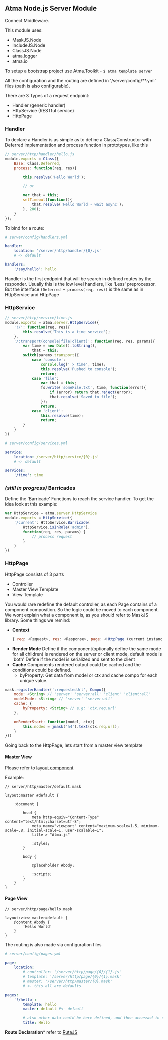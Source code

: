 Atma Node.js Server Module
----

Connect Middleware.

This module uses:

- MaskJS.Node
- IncludeJS.Node
- ClassJS.Node
- atma.logger
- atma.io


To setup a bootstrap project use Atma.Toolkit - ``` $ atma template server ```

All the configuration and the routing are defined in '/server/config/**.yml' files (path is also configurable).

There are 3 Types of a request endpoint:

- Handler (generic handler)
- HttpService (RESTful service)
- HttpPage


### Handler

To declare a Handler is as simple as to define a Class/Constructor 
with Deferred implementation and process function in prototypes, like this

```javascript
// server/http/handler/hello.js
module.exports = Class({
	Base: Class.Deferred,
	process: function(req, res){

		this.resolve('Hello World');

		// or

		var that = this;
		setTimeout(function(){
			that.resolve('Hello World - wait async');
		}, 200);
	}
});
```

To bind for a route:
```yml
# server/config/handlers.yml

handler:
	location: '/server/http/handler/{0}.js'
	# <- default

handlers:
	'/say/hello': hello
```

Handler is the first endpoint that will be search in defined routes by the responder.
Usually this is the low level handlers, like 'Less' preprocessor. 
But the interface ``` (Deferred + process(req, res)) ``` is the same as in HttpService and HttpPage


### HttpService

```javascript
// server/http/service/time.js
module.exports = atma.server.HttpService({
	'!/': function(req, res){
		this.resolve('This is a time service');
	},
	'/:transport(console|file|client)': function(req, res, params){
		var time = new Date().toString(),
			that = this;
		switch(params.transport){
			case 'console':
				console.log(' > time', time);
				this.resolve('Pushed to console');
				return;
			case 'file':
				var that = this;
				fs.write('someFile.txt', time, function(error){
					if (error) return that.reject(error);
					that.resolve('Saved to file');
				});
				return;
			case 'client':
				this.resolve(time);
				return;
		}
	}
})
```

```yml
# server/config/services.yml

service:
	location: /server/http/service/{0}.js'
	# <- default

services:
	'/time': time
```

### _(still in progress)_ Barricades

Define the 'Barricade' Functions to reach the service handler. To get the idea look at this example:

```javascript
var HttpService = atma.server.HttpService
module.exports = HttpService({
	'/current': HttpService.Barricade(
		HttpService.isInRole('admin'), 
		function(req, res, params) {
			// process request
		}
	)
})
```

### HttpPage

HttpPage consists of 3 parts

- Controller
- Master View Template
- View Template

You would rare redefine the default controller, as each Page contains of a component composition. 
So the logic could be moved to each component. We wont explain what a component is, as you should refer to MaskJS library.
Some things we remind:

- **Context**
	```javascript
	{ req: <Request>, res: <Response>, page: <HttpPage (current instance)> }
	```
- **Render Mode**
	Define if the component(optionally define the same mode for all children) is rendered on the server or client mode, default mode is 'both'
	Define if the model is serialized and sent to the client
- **Cache**
	Components rendered output could be cached and the conditions could be defined.
	- byProperty: Get data from model or ctx and cache compo for each unique value.


```javascript
mask.registerHandler(':requestedUrl', Compo({
	mode: <String> // 'server' 'server:all' 'client' 'client:all'
	modelMode: <String> // 'server' 'server:all'
	cache: {
		byProperty: <String> // e.g: 'ctx.req.url'
	},

	onRenderStart: function(model, ctx){
		this.nodes = jmask('h4').text(ctx.req.url);
	}
}))
```

Going back to the HttpPage, lets start from a master view template

#### Master View

Please refer to [layout component](http://atmajs.com/compo/layout)

Example:
```mask
// server/http/master/default.mask

layout:master #default {

	:document {
		
		head {
			meta http-equiv="Content-Type" content="text/html;charset=utf-8";
			meta name="viewport" content="maximum-scale=1.5, minimum-scale=.8, initial-scale=1, user-scalable=1";
			title > "Atma.js"

			:styles;
		}
		
		body {
			
			@placeholder #body;
			
			:scripts;
		}
	}
}
```


#### Page View

```mask
// server/http/page/hello.mask

layout:view master=default {
	@content #body {
		'Hello World'
	}
}
```

The routing is also made via configuration files

```yml
# server/config/pages.yml

page: 
	location:
		# controller: '/server/http/page/{0}/{1}.js'
		# template: '/server/http/page/{0}/{1}.mask'
		# master: '/server/http/master/{0}.mask'
		# <- this all are defaults

pages: 
	'!/hello': 
		template: hello
		master: default #<- default

		# also other data could be here defined, and then accessed in components onRenderStart like: ``` ctx.page.data.title ```
		title: Hello
```

**Route Declaration*** refer to [RutaJS](http://atmajs.com/ruta)
